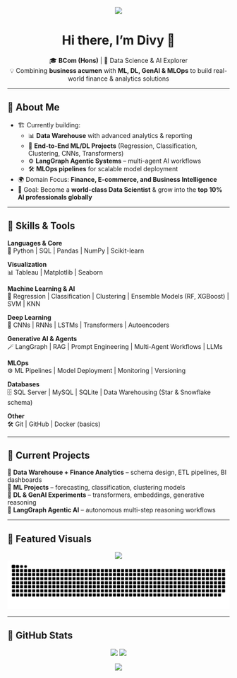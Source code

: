 <!-- Profile Header with Banner -->
<p align="center">
  <img src="https://raw.githubusercontent.com/abhisheknaiidu/abhisheknaiidu/master/code.gif" width="300px">
</p>

<h1 align="center">Hi there, I’m Divy 👋</h1>

<p align="center">
🎓 <b>BCom (Hons)</b> | 🚀 Data Science & AI Explorer <br>
💡 Combining <b>business acumen</b> with <b>ML, DL, GenAI & MLOps</b> to build real-world finance & analytics solutions
</p>

---

## 🔹 About Me
- 🏗️ Currently building:
  - 📊 **Data Warehouse** with advanced analytics & reporting  
  - 🤖 **End-to-End ML/DL Projects** (Regression, Classification, Clustering, CNNs, Transformers)  
  - ⚙️ **LangGraph Agentic Systems** – multi-agent AI workflows  
  - 🛠️ **MLOps pipelines** for scalable model deployment  
- 🌍 Domain Focus: **Finance, E-commerce, and Business Intelligence**  
- 🎯 Goal: Become a **world-class Data Scientist** & grow into the **top 10% AI professionals globally**  

---

## 🔹 Skills & Tools  

**Languages & Core**  
🐍 Python | SQL | Pandas | NumPy | Scikit-learn  

**Visualization**  
📊 Tableau | Matplotlib | Seaborn  

**Machine Learning & AI**  
🤖 Regression | Classification | Clustering | Ensemble Models (RF, XGBoost) | SVM | KNN  

**Deep Learning**  
🧠 CNNs | RNNs | LSTMs | Transformers | Autoencoders  

**Generative AI & Agents**  
🪄 LangGraph | RAG | Prompt Engineering | Multi-Agent Workflows | LLMs  

**MLOps**  
⚙️ ML Pipelines | Model Deployment | Monitoring | Versioning  

**Databases**  
🗄️ SQL Server | MySQL | SQLite | Data Warehousing (Star & Snowflake schema)  

**Other**  
🛠️ Git | GitHub | Docker (basics)  

---

## 🔹 Current Projects
📌 **Data Warehouse + Finance Analytics** – schema design, ETL pipelines, BI dashboards  
📌 **ML Projects** – forecasting, classification, clustering models  
📌 **DL & GenAI Experiments** – transformers, embeddings, generative reasoning  
📌 **LangGraph Agentic AI** – autonomous multi-step reasoning workflows  

---

## 🔹 Featured Visuals  
<p align="center">
  <img src="https://raw.githubusercontent.com/saadeghi/saadeghi/master/dino.gif" width="400px">
  <br>
  <img src="https://github.com/Platane/snk/raw/output/github-contribution-grid-snake.svg" alt="snake animation">
</p>

---

## 🔹 GitHub Stats  
<p align="center">
  <img src="https://github-readme-stats.vercel.app/api?username=dvy246&show_icons=true&theme=radical" height="160">
  <img src="https://github-readme-stats.vercel.app/api/top-langs/?username=dvy246&layout=compact&theme=radical" height="160">
</p>

<p align="center">
  <img src="https://github-readme-streak-stats.herokuapp.com/?user=dvy246&theme=radical" height="160">
</p>

